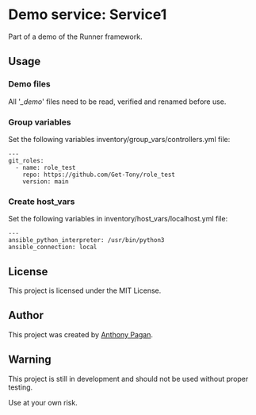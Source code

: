 # Demo service: Service1

Part of a demo of the Runner framework.

## Usage

### Demo files

All '*_demo*' files need to be read, verified and renamed before use.

### Group variables

Set the following variables inventory/group_vars/controllers.yml file:

    ---
    git_roles:
      - name: role_test
        repo: https://github.com/Get-Tony/role_test
        version: main

### Create host_vars

Set the following variables in inventory/host_vars/localhost.yml file:

    ---
    ansible_python_interpreter: /usr/bin/python3
    ansible_connection: local

## License

This project is licensed under the MIT License.

## Author

This project was created by [Anthony Pagan](https://github.com/get-tony).

## Warning

This project is still in development and should not be used without proper testing.

Use at your own risk.
